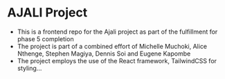# AJALI Project

- This is a frontend repo for the Ajali project as part of the fulfillment for phase 5 completion
- The project is part of a combined effort of Michelle Muchoki, Alice Nthenge, Stephen Magiya, Dennis Soi and Eugene Kapombe
- The project employs the use of the React framework, TailwindCSS for styling... 





